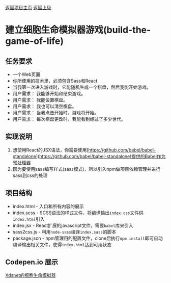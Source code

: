 [返回项目主页](https://github.com/xdsnet/freecodecamp-prj/)  [返回上级](../)
#  建立细胞生命模拟器游戏(build-the-game-of-life)

## 任务要求
* 一个Web页面
* 你所使用的技术里，必须包含Sass和React
* 当我第一次进入游戏时，它能随机生成一个棋盘，然后我能开始游戏。
*  用户需求： 我能够开始和结束游戏。
* 用户需求： 我能设置棋盘。
* 用户需求： 我也可以清空棋盘。
* 用户需求： 当我点击开始时，游戏将开始。
* 用户需求： 每次棋盘更改时，我能看到经过了多少世代。



## 实现说明
1. 想使用React的JSX语法，你需要使用[https://github.com/babel/babel-standalone](https://github.com/babel/babel-standalone)提供的Babel作为预处理器
2. 因为要使用sass编写样式(sass模式)，所以引入npm做项目依赖管理并进行sass到css的处理


## 项目结构
* index.html - 入口和所有内容的展示
* index.scss - SCSS语法的样式文件，将编译输出`index.css`文件供`index.html`引入
* index.jsx - React扩展的javascript文件，需要`babel`库来引入
* sass2css.js - 利用`node-sass`编译`index.sass`的脚本
* package.json - npm管理用的配置文件，clone后执行`npm install`即可自动编译输出相关文件，使得`index.html`达到可用状态

## Codepen.io 展示
[Xdsnet的细胞生命模拟器](https://codepen.io/xdsnet/full/pNVPOE)
